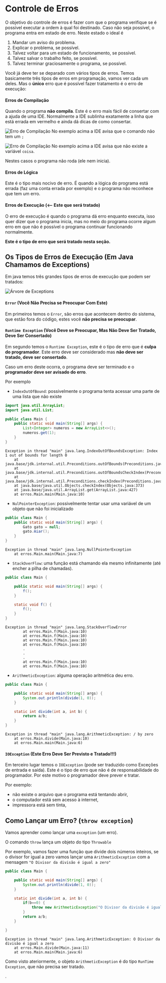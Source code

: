 # Controle de Erros

O objetivo do controle de erros é fazer com que o programa verifique se é possível executar a ordem à qual foi destinado. Caso não seja possível, o programa entra em estado de erro. Neste estado o ideal é

1. Mandar um aviso do problema.
1. Explicar o problema, se possível.
1. Talvez voltar para um estado de funcionamento, se possível.
1. Talvez salvar o trabalho feito, se possível.
1. Talvez terminar graciosamente o programa, se possível.

Você já deve ter se deparado com vários tipos de erros. Temos basicamente três tipos de erros em programação, vamos ver cada um deles. Mas o **único** erro que é possível fazer tratamento é o erro de execução:

#### Erros de Compilação

Quando o programa **não compila**. Este é o erro mais fácil de consertar com a ajuda de uma IDE. Normalmente a IDE sublinha exatamente a linha que está errada em vermelho e ainda dá dicas de como consertar.

![Erro de Compilação](erros01.png)
No exemplo acima a IDE avisa que o comando não tem um `;`

![Erro de Compilação](erros02.png)
No exemplo acima a IDE avisa que não existe a variável `coisa`.

Nestes casos o programa não roda (ele nem inicia).

#### Erros de Lógica

Este é o tipo mais nocivo de erro. É quando a lógica do programa está errada (faz uma conta errada por exemplo) e o programa não reconhece que tem um erro.

#### Erros de Execução (<-- Este que será tratado)

O erro de execução é quando o programa dá erro enquanto executa, isso quer dizer que o programa inicia, mas no meio do programa ocorre algum erro em que não é possível o programa continuar funcionando normalmente.

**Este é o tipo de erro que será tratado nesta seção.**

## Os Tipos de Erros de Execução (Em Java Chamamos de Exceptions)

Em java temos três grandes tipos de erros de execução que podem ser tratados:

![Árvore de Exceptions](arvore_de_erros.png)

#### `Error` (Você Não Precisa se Preocupar Com Este)

Em primeiros temos o `Error`, são erros que acontecem dentro do sistema, que estão fora do código, estes você **não precisa se preocupar**.

#### `Runtime Exception` (Você Deve se Preocupar, Mas Não  Deve Ser Tratado, Deve Ser Consertado)

Em segundo temos o `Runtime Exception`, este é o tipo de erro que é **culpa do programador**. Este erro deve ser considerado mas **não deve ser tratado, deve ser consertado**.

Caso um erro deste ocorra, o programa deve ser terminado e o **programador deve ser avisado do erro**.

Por exemplo
* `IndexOutOfBound`: possivelmente o programa tenta acessar uma parte de uma lista que não existe

``` java
import java.util.ArrayList;
import java.util.List;

public class Main {
	public static void main(String[] args) {
		List<Integer> numeros = new ArrayList<>();
		numeros.get(1);
	}
}
```

```
Exception in thread "main" java.lang.IndexOutOfBoundsException: Index 1 out of bounds for length 0
	at java.base/jdk.internal.util.Preconditions.outOfBounds(Preconditions.java:64)
	at java.base/jdk.internal.util.Preconditions.outOfBoundsCheckIndex(Preconditions.java:70)
	at java.base/jdk.internal.util.Preconditions.checkIndex(Preconditions.java:248)
	at java.base/java.util.Objects.checkIndex(Objects.java:373)
	at java.base/java.util.ArrayList.get(ArrayList.java:427)
	at erros.Main.main(Main.java:10)

```

* `NulPointerException`: possivelmente tentar usar uma variável de um objeto que não foi inicializado
``` java
public class Main {
	public static void main(String[] args) {
		Gato gato = null;
		gato.miar();
	}
}

```

```
Exception in thread "main" java.lang.NullPointerException
	at erros.Main.main(Main.java:7)
```



* `StackOverFlow`: uma função está chamando ela mesmo infinitamente (até encher a pilha de chamadas).

``` java
public class Main {

	public static void main(String[] args) {
		f();
	}

	static void f() {
		f();
	}
}
```

```
Exception in thread "main" java.lang.StackOverflowError
        at erros.Main.f(Main.java:10)
        at erros.Main.f(Main.java:10)
        at erros.Main.f(Main.java:10)
        at erros.Main.f(Main.java:10)
        .
        .
        .
        at erros.Main.f(Main.java:10)
        at erros.Main.f(Main.java:10)
```



* `ArithmeticException`: alguma operação aritmética deu erro.

``` java
public class Main {

	public static void main(String[] args) {
		System.out.println(divide(1, 0));
	}

	static int divide(int a, int b) {
		return a/b;
	}
}
```

```
Exception in thread "main" java.lang.ArithmeticException: / by zero
	at erros.Main.divide(Main.java:10)
	at erros.Main.main(Main.java:6)
```




#### `IOException` (Este Erro Deve Ser Previsto e Tratado!!!)

Em terceiro lugar temos o `IOException` (pode ser traduzido como Exceções de entrada e saída). Este é o tipo de erro que não é de responsabilidade do programador. Por este motivo o programador deve prever e tratar.

Por exemplo:

* não existe o arquivo que o programa está tentando abrir,
* o computador está sem acesso à internet,
* impressora está sem tinta,


## Como Lançar um Erro? (`throw exception`)

Vamos aprender como lançar uma `exception` (um erro).

O comando `throw` lança um objeto do tipo `Throwable`

Por exemplo, vamos fazer uma função que divide dois números inteiros, se o divisor for igual a zero vamos lançar uma `ArithmeticException` com a mensagem `"O Divisor da divisão é igual a zero"`

``` java
public class Main {

	public static void main(String[] args) {
		System.out.println(divide(1, 0));
	}

	static int divide(int a, int b) {
		if(b==0) {
			throw new ArithmeticException("O Divisor da divisão é igual a zero");
		}
		return a/b;
	}

}
```

```
Exception in thread "main" java.lang.ArithmeticException: O Divisor da divisão é igual a zero
	at erros.Main.divide(Main.java:11)
	at erros.Main.main(Main.java:6)
```

Como visto ateriormente, o objeto `ArithmeticException` é do tipo `RunTime Exception`, que não precisa ser tratado.














.
